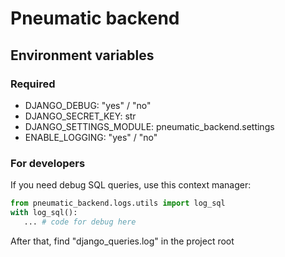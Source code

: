 # Pneumatic backend

## Environment variables

### Required 
* DJANGO_DEBUG: "yes" / "no"
* DJANGO_SECRET_KEY: str
* DJANGO_SETTINGS_MODULE: pneumatic_backend.settings
* ENABLE_LOGGING: "yes" / "no"

### For developers
If you need debug SQL queries, use this context manager:
```python
from pneumatic_backend.logs.utils import log_sql
with log_sql():
   ... # code for debug here
```
After that, find "django_queries.log" in the project root 
